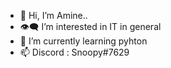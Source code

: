 - 👋 Hi, I’m Amine..
- 👁‍🗨 I’m interested in IT in general 
- 🌱 I’m currently learning pyhton
- 📫 Discord : Snoopy#7629
